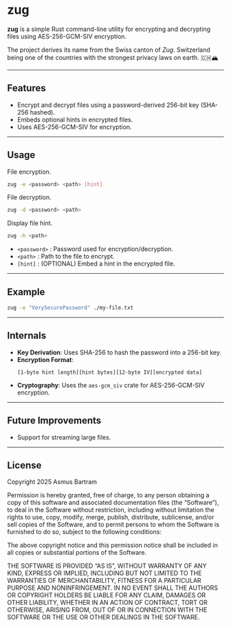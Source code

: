 # zug

**zug** is a simple Rust command-line utility for encrypting and decrypting files using AES-256-GCM-SIV encryption.

The project derives its name from the Swiss canton of *Zug*. Switzerland being one of the countries with the strongest privacy laws on earth. 🇨🇭🏔️

---

## Features

- Encrypt and decrypt files using a password-derived 256-bit key (SHA-256 hashed).
- Embeds optional hints in encrypted files.
- Uses AES-256-GCM-SIV for encryption.
---

## Usage

File encryption.
```bash
zug -e <password> <path> [hint]
```
File decryption.
```bash
zug -d <password> <path>
```
Display file hint.
```bash
zug -h <path>
```

- `<password>` : Password used for encryption/decryption.
- `<path>` : Path to the file to encrypt.
- `[hint]` : (OPTIONAL) Embed a hint in the encrypted file.

---

## Example

```bash
zug -e "VerySecurePassword" ./my-file.txt
```

---

## Internals

- **Key Derivation**: Uses SHA-256 to hash the password into a 256-bit key.
- **Encryption Format**:
  ```
  [1-byte hint length][hint bytes][12-byte IV][encrypted data]
  ```
- **Cryptography**: Uses the `aes-gcm_siv` crate for AES-256-GCM-SIV encryption.

---

## Future Improvements

- Support for streaming large files.

---

## License

Copyright 2025 Asmus Bartram

Permission is hereby granted, free of charge, to any person obtaining a copy of this software and associated documentation files (the “Software”), to deal in the Software without restriction, including without limitation the rights to use, copy, modify, merge, publish, distribute, sublicense, and/or sell copies of the Software, and to permit persons to whom the Software is furnished to do so, subject to the following conditions:

The above copyright notice and this permission notice shall be included in all copies or substantial portions of the Software.

THE SOFTWARE IS PROVIDED “AS IS”, WITHOUT WARRANTY OF ANY KIND, EXPRESS OR IMPLIED, INCLUDING BUT NOT LIMITED TO THE WARRANTIES OF MERCHANTABILITY, FITNESS FOR A PARTICULAR PURPOSE AND NONINFRINGEMENT. IN NO EVENT SHALL THE AUTHORS OR COPYRIGHT HOLDERS BE LIABLE FOR ANY CLAIM, DAMAGES OR OTHER LIABILITY, WHETHER IN AN ACTION OF CONTRACT, TORT OR OTHERWISE, ARISING FROM, OUT OF OR IN CONNECTION WITH THE SOFTWARE OR THE USE OR OTHER DEALINGS IN THE SOFTWARE.
